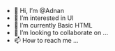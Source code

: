 - 👋 Hi, I’m @Adnan
- 👀 I’m interested in UI
- 🌱 I’m currently Basic HTML
- 💞️ I’m looking to collaborate on ...
- 📫 How to reach me ...

<!---
Adnan0x1/Adnan0x1 is a ✨ special ✨ repository because its `README.md` (this file) appears on your GitHub profile.
You can click the Preview link to take a look at your changes.
--->
